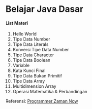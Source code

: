 # Belajar Java Dasar
#### List Materi
1. Hello World
2. Tipe Data Number
3. Tipe Data Literals
4. Konversi Tipe Data Number
5. Tipe Data Character
6. Tipe Data Boolean
7. Variable
8. Kata Kunci Final
9. Tipe Data Bukan Primitif
10. Tipe Data Array
11. Multidimension Array
12. Operasi Matematika & Perbandingan

Referensi:  [Programmer Zaman Now](https://www.youtube.com/ProgrammerZamanNow)